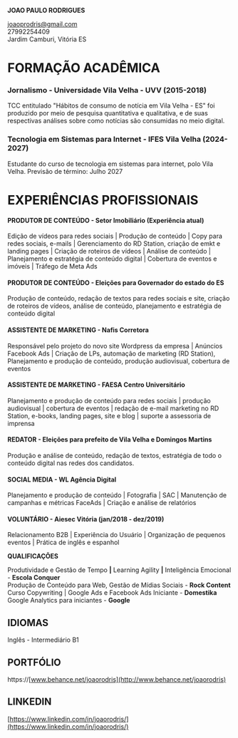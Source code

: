 **JOAO PAULO RODRIGUES**

[joaoprodris@gmail.com](mailto:joaoprodris@gmail.com)  
27992254409  
Jardim Camburi, Vitória ES

# **FORMAÇÃO ACADÊMICA**

### **Jornalismo \- Universidade Vila Velha \- UVV (2015-2018)**

TCC entitulado "Hábitos de consumo de notícia em Vila Velha \- ES" foi produzido por meio de pesquisa quantitativa e qualitativa, e de suas respectivas análises sobre como notícias são consumidas no meio digital.

### **Tecnologia em Sistemas para Internet \- IFES Vila Velha (2024-2027)**

Estudante do curso de tecnologia em sistemas para internet, polo Vila Velha. Previsão de término: Julho 2027

# **EXPERIÊNCIAS PROFISSIONAIS**

#### **PRODUTOR DE CONTEÚDO \- Setor Imobiliário (Experiência atual)**

Edição de vídeos para redes sociais | Produção de conteúdo | Copy para redes sociais, e-mails | Gerenciamento do RD Station, criação de emkt e landing pages | Criação de roteiros de vídeos | Análise de conteúdo | Planejamento e estratégia de conteúdo digital | Cobertura de eventos e imóveis | Tráfego de Meta Ads

 

#### **PRODUTOR DE CONTEÚDO \- Eleições para Governador do estado do ES**

Produção de conteúdo, redação de textos para redes sociais e site, criação de roteiros de vídeos, análise de conteúdo, planejamento e estratégia de conteúdo digital

 

#### **ASSISTENTE DE MARKETING \- Nafis Corretora**

Responsável pelo projeto do novo site Wordpress da empresa | Anúncios Facebook Ads | Criação de LPs, automação de marketing (RD Station), Planejamento e produção de conteúdo, produção audiovisual, cobertura de eventos  
 

#### **ASSISTENTE DE MARKETING \- FAESA Centro Universitário**

Planejamento e produção de conteúdo para redes sociais | produção audiovisual | cobertura de eventos | redação de e-mail marketing no RD Station, e-books, landing pages, site e blog | suporte a assessoria de imprensa  
 

#### **REDATOR \- Eleições para prefeito de Vila Velha e Domingos Martins**

Produção e análise de conteúdo, redação de textos, estratégia de todo o conteúdo digital nas redes dos candidatos.

#### **SOCIAL MEDIA \- WL Agência Digital**

Planejamento e produção de conteúdo | Fotografia | SAC | Manutenção de campanhas e métricas FaceAds | Criação e análise de relatórios

 

#### **VOLUNTÁRIO \- Aiesec Vitória (jan/2018 \- dez/2019)**

Relacionamento B2B | Experiência do Usuário | Organização de pequenos eventos | Prática de inglês e espanhol

**QUALIFICAÇÕES**

Produtividade e Gestão de Tempo **|** Learning Agility **|** Inteligência Emocional \- **Escola Conquer**  
Produção de Conteúdo para Web, Gestão de Mídias Sociais \- **Rock Content** Curso Copywriting | Google Ads e Facebook Ads Iniciante \- **Domestika** Google Analytics para iniciantes \- **Google**

## **IDIOMAS**

Inglês \- Intermediário B1

## **PORTFÓLIO**

https://[www.behance.net/joaorodris](http://www.behance.net/joaorodris)

## **LINKEDIN**

[https://www.linkedin.com/in/joaorodris/](https://www.linkedin.com/in/joaorodris/)  
